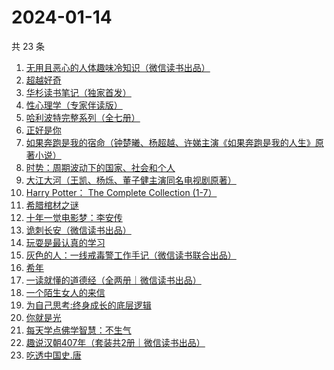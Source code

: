 # 2024-01-14

共 23 条

<!-- BEGIN WEREAD -->
<!-- 最后更新时间 2024-01-14 07:04:27 +0800 -->
1. [无用且恶心的人体趣味冷知识（微信读书出品）](https://weread.qq.com/web/bookDetail/1cf32860813ab8756g011919)
1. [超越好奇](https://weread.qq.com/web/bookDetail/1d132f10813ab7be1g0165d4)
1. [华杉读书笔记（独家首发）](https://weread.qq.com/web/bookDetail/76f32c00813ab874dg012dbe)
1. [性心理学（专家伴读版）](https://weread.qq.com/web/bookDetail/2f532690813ab873cg016b4b)
1. [哈利波特完整系列（全七册）](https://weread.qq.com/web/bookDetail/88a322005cba2388ae991a5)
1. [正好是你](https://weread.qq.com/web/bookDetail/e9b328a0813ab7be5g018148)
1. [如果奔跑是我的宿命（钟楚曦、杨超越、许娣主演《如果奔跑是我的人生》原著小说）](https://weread.qq.com/web/bookDetail/06a32ed07219ac5f06a382b)
1. [时势：周期波动下的国家、社会和个人](https://weread.qq.com/web/bookDetail/95332ad0813ab8705g016ce7)
1. [大江大河（王凯、杨烁、董子健主演同名电视剧原著）](https://weread.qq.com/web/bookDetail/92f32a305e03ce92f070017)
1. [Harry Potter： The Complete Collection (1-7）](https://weread.qq.com/web/bookDetail/01d325405cbb8401d6c93d0)
1. [希腊棺材之谜](https://weread.qq.com/web/bookDetail/2a632390813ab8730g01886c)
1. [十年一觉电影梦：李安传](https://weread.qq.com/web/bookDetail/6d532d50719892926d5cde4)
1. [诡刺长安（微信读书出品）](https://weread.qq.com/web/bookDetail/3ac32f90813ab872fg017da5)
1. [玩耍是最认真的学习](https://weread.qq.com/web/bookDetail/4f932230813ab8416g017d78)
1. [灰色的人：一线戒毒警工作手记（微信读书联合出品）](https://weread.qq.com/web/bookDetail/36d32230813ab83d1g011af2)
1. [希年](https://weread.qq.com/web/bookDetail/fd632050813ab8430g01229e)
1. [一读就懂的道德经（全两册｜微信读书出品）](https://weread.qq.com/web/bookDetail/a1232c40813ab871eg018128)
1. [一个陌生女人的来信](https://weread.qq.com/web/bookDetail/9f7329b07210710f9f7a68f)
1. [为自己思考:终身成长的底层逻辑](https://weread.qq.com/web/bookDetail/dc1326c0813ab8376g017276)
1. [你就是光](https://weread.qq.com/web/bookDetail/43032d60813ab8728g0198d7)
1. [每天学点佛学智慧：不生气](https://weread.qq.com/web/bookDetail/58f326705b16c958f0569cd)
1. [趣说汉朝407年（套装共2册｜微信读书出品）](https://weread.qq.com/web/bookDetail/df232e40813ab8717g01816e)
1. [吃透中国史.唐](https://weread.qq.com/web/bookDetail/fb5322f0813ab7ab6g019064)
<!-- END WEREAD -->